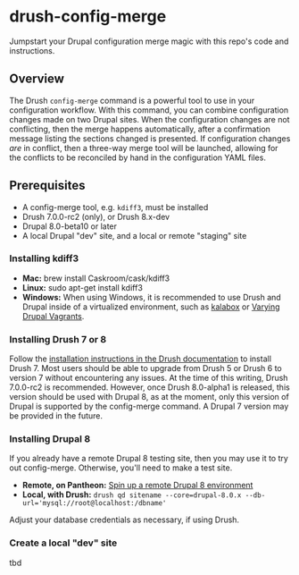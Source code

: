 # drush-config-merge
Jumpstart your Drupal configuration merge magic with this repo's code and instructions. 

## Overview
The Drush `config-merge` command is a powerful tool to use in your configuration workflow.
With this command, you can combine configuration changes made on two Drupal sites.  When the
configuration changes are not conflicting, then the merge happens automatically, after a 
confirmation message listing the sections changed is presented.  If configuration changes
_are_ in conflict, then a three-way merge tool will be launched, allowing for the conflicts
to be reconciled by hand in the configuration YAML files.

## Prerequisites
* A config-merge tool, e.g. `kdiff3`, must be installed
* Drush 7.0.0-rc2 (only), or Drush 8.x-dev
* Drupal 8.0-beta10 or later
* A local Drupal "dev" site, and a local or remote "staging" site

### Installing kdiff3

* **Mac:** brew install Caskroom/cask/kdiff3
* **Linux:** sudo apt-get install kdiff3
* **Windows:** When using Windows, it is recommended to use Drush and Drupal inside of a virtualized environment, such as [kalabox](http://www.kalamuna.com/products/kalabox/) or [Varying Drupal Vagrants](https://github.com/gman29/varying-drupal-vagrants/blob/master/www/vvv-hosts).

### Installing Drush 7 or 8
Follow the [installation instructions in the Drush documentation](http://docs.drush.org/en/master/install/) to install Drush 7.  Most users should be able to upgrade from Drush 5 or Drush 6 to version 7 without encountering any issues.  At the time of this writing, Drush 7.0.0-rc2 is recommended.  However, once Drush 8.0-alpha1 is released, this version should be used with Drupal 8, as at the moment, only this version of Drupal is supported by the config-merge command.  A Drupal 7 version may be provided in the future.

### Installing Drupal 8
If you already have a remote Drupal 8 testing site, then you may use it to try out 
config-merge.  Otherwise, you'll need to make a test site.

* **Remote, on Pantheon:** [Spin up a remote Drupal 8 environment](https://dashboard.pantheon.io/products/drupal8/spinup)
* **Local, with Drush:** `drush qd sitename --core=drupal-8.0.x --db-url='mysql://root@localhost:/dbname'`

Adjust your database credentials as necessary, if using Drush.

### Create a local "dev" site
tbd
